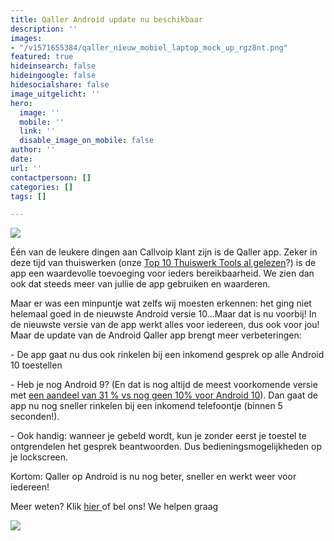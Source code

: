 ```yaml
---
title: Qaller Android update nu beschikbaar
description: ''
images:
- "/v1571655384/qaller_nieuw_mobiel_laptop_mock_up_rgz8nt.png"
featured: true
hideinsearch: false
hideingoogle: false
hidesocialshare: false
image_uitgelicht: ''
hero:
  image: ''
  mobile: ''
  link: ''
  disable_image_on_mobile: false
author: ''
date: 
url: ''
contactpersoon: []
categories: []
tags: []

---
```

![](https://res.cloudinary.com/callvoip/image/upload/v1571655384/qaller_nieuw_mobiel_laptop_mock_up_rgz8nt.png)

Één van de leukere dingen aan Callvoip klant zijn is de Qaller app. Zeker in deze tijd van thuiswerken (onze [Top 10 Thuiswerk Tools al gelezen](https://www.callvoip.nl/nieuws/top-10-thuiswerk-tools-voor-zorgeloos-thuiswerken/)?) is de app een waardevolle toevoeging voor ieders bereikbaarheid. We zien dan ook dat steeds meer van jullie de app gebruiken en waarderen.

Maar er was een minpuntje wat zelfs wij moesten erkennen: het ging niet helemaal goed in de nieuwste Android versie 10...Maar dat is nu voorbij! In de nieuwste versie van de app werkt alles voor iedereen, dus ook voor jou! Maar de update van de Android Qaller app brengt meer verbeteringen:

\- De app gaat nu dus ook rinkelen bij een inkomend gesprek op alle Android 10 toestellen

\- Heb je nog Android 9? (En dat is nog altijd de meest voorkomende versie met [een aandeel van 31 % vs nog geen 10% voor Android 10](https://www.droidapp.nl/nieuws/android-distributiecijfers-april-2020/)). Dan gaat de app nu nog sneller rinkelen bij een inkomend telefoontje (binnen 5 seconden!).

\- Ook handig: wanneer je gebeld wordt, kun je zonder eerst je toestel te ontgrendelen het gesprek beantwoorden. Dus bedieningsmogelijkheden op je lockscreen.

Kortom: Qaller op Android is nu nog beter, sneller en werkt weer voor iedereen!

Meer weten? Klik [hier ](https://www.callvoip.nl/telefonie/qaller/)of bel ons! We helpen graag

![](https://res.cloudinary.com/callvoip/image/upload/v1588257396/google-play-badge_bzsobr.png)